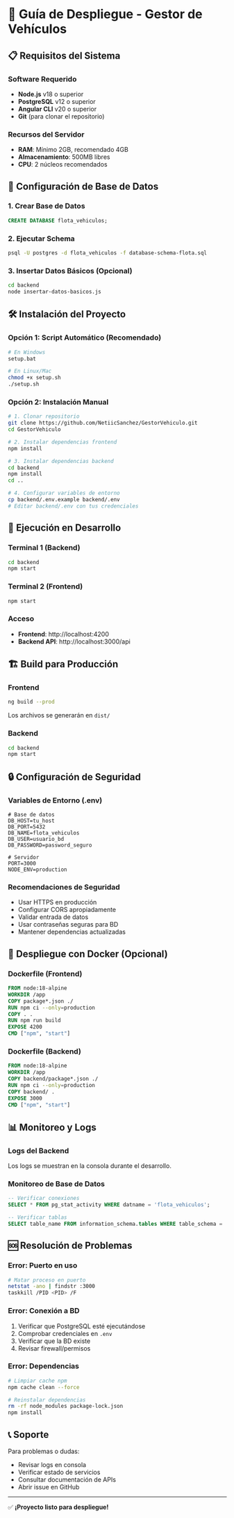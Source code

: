 # 🚀 Guía de Despliegue - Gestor de Vehículos

## 📋 Requisitos del Sistema

### Software Requerido
- **Node.js** v18 o superior
- **PostgreSQL** v12 o superior  
- **Angular CLI** v20 o superior
- **Git** (para clonar el repositorio)

### Recursos del Servidor
- **RAM**: Mínimo 2GB, recomendado 4GB
- **Almacenamiento**: 500MB libres
- **CPU**: 2 núcleos recomendados

## 🔧 Configuración de Base de Datos

### 1. Crear Base de Datos
```sql
CREATE DATABASE flota_vehiculos;
```

### 2. Ejecutar Schema
```bash
psql -U postgres -d flota_vehiculos -f database-schema-flota.sql
```

### 3. Insertar Datos Básicos (Opcional)
```bash
cd backend
node insertar-datos-basicos.js
```

## 🛠️ Instalación del Proyecto

### Opción 1: Script Automático (Recomendado)
```bash
# En Windows
setup.bat

# En Linux/Mac
chmod +x setup.sh
./setup.sh
```

### Opción 2: Instalación Manual
```bash
# 1. Clonar repositorio
git clone https://github.com/NetiicSanchez/GestorVehiculo.git
cd GestorVehiculo

# 2. Instalar dependencias frontend
npm install

# 3. Instalar dependencias backend
cd backend
npm install
cd ..

# 4. Configurar variables de entorno
cp backend/.env.example backend/.env
# Editar backend/.env con tus credenciales
```

## 🚀 Ejecución en Desarrollo

### Terminal 1 (Backend)
```bash
cd backend
npm start
```

### Terminal 2 (Frontend)
```bash
npm start
```

### Acceso
- **Frontend**: http://localhost:4200
- **Backend API**: http://localhost:3000/api

## 🏗️ Build para Producción

### Frontend
```bash
ng build --prod
```
Los archivos se generarán en `dist/`

### Backend
```bash
cd backend
npm start
```

## 🔒 Configuración de Seguridad

### Variables de Entorno (.env)
```env
# Base de datos
DB_HOST=tu_host
DB_PORT=5432
DB_NAME=flota_vehiculos
DB_USER=usuario_bd
DB_PASSWORD=password_seguro

# Servidor
PORT=3000
NODE_ENV=production
```

### Recomendaciones de Seguridad
- Usar HTTPS en producción
- Configurar CORS apropiadamente
- Validar entrada de datos
- Usar contraseñas seguras para BD
- Mantener dependencias actualizadas

## 🐳 Despliegue con Docker (Opcional)

### Dockerfile (Frontend)
```dockerfile
FROM node:18-alpine
WORKDIR /app
COPY package*.json ./
RUN npm ci --only=production
COPY . .
RUN npm run build
EXPOSE 4200
CMD ["npm", "start"]
```

### Dockerfile (Backend)
```dockerfile
FROM node:18-alpine
WORKDIR /app
COPY backend/package*.json ./
RUN npm ci --only=production
COPY backend/ .
EXPOSE 3000
CMD ["npm", "start"]
```

## 📊 Monitoreo y Logs

### Logs del Backend
Los logs se muestran en la consola durante el desarrollo.

### Monitoreo de Base de Datos
```sql
-- Verificar conexiones
SELECT * FROM pg_stat_activity WHERE datname = 'flota_vehiculos';

-- Verificar tablas
SELECT table_name FROM information_schema.tables WHERE table_schema = 'public';
```

## 🆘 Resolución de Problemas

### Error: Puerto en uso
```bash
# Matar proceso en puerto
netstat -ano | findstr :3000
taskkill /PID <PID> /F
```

### Error: Conexión a BD
1. Verificar que PostgreSQL esté ejecutándose
2. Comprobar credenciales en `.env`
3. Verificar que la BD existe
4. Revisar firewall/permisos

### Error: Dependencias
```bash
# Limpiar cache npm
npm cache clean --force

# Reinstalar dependencias
rm -rf node_modules package-lock.json
npm install
```

## 📞 Soporte

Para problemas o dudas:
- Revisar logs en consola
- Verificar estado de servicios
- Consultar documentación de APIs
- Abrir issue en GitHub

---

✅ **¡Proyecto listo para despliegue!**
